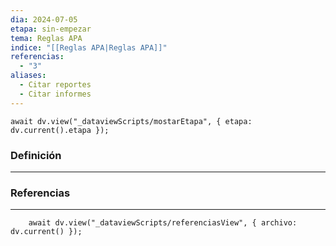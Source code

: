 ```yaml
---
dia: 2024-07-05
etapa: sin-empezar
tema: Reglas APA
indice: "[[Reglas APA|Reglas APA]]"
referencias:
  - "3"
aliases:
  - Citar reportes
  - Citar informes
---
```

```dataviewjs
await dv.view("_dataviewScripts/mostarEtapa", { etapa: dv.current().etapa });
```
### Definición
---




### Referencias
---
```dataviewjs
    await dv.view("_dataviewScripts/referenciasView", { archivo: dv.current() });
```